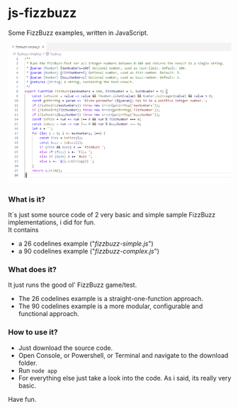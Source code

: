 # js-fizzbuzz
Some FizzBuzz examples, written in JavaScript.

![This is an image](/screenshot.png)

### What is it?
It´s just some source code of 2 very basic and simple sample FizzBuzz implementations, i did for fun.  
It contains
- a 26 codelines example ("_fizzbuzz-simple.js_")
- a 90 codelines example ("_fizzbuzz-complex.js_")

### What does it?
It just runs the good ol' FizzBuzz game/test.
- The 26 codelines example is a straight-one-function approach.
- The 90 codelines example is a more modular, configurable and functional approach.

### How to use it?
- Just download the source code.
- Open Console, or Powershell, or Terminal and navigate to the download folder.
- Run `node app`
- For everything else just take a look into the code. As i said, its really very basic.

Have fun.

